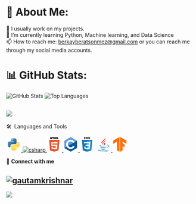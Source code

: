 # 💫 About Me:
🔭 I usually work on my projects.<br>🌱 I’m currently learning Python, Machine learning, and Data Science<br>📫 How to reach me: berkayberatsonmez@gmail.com or you can reach me through my social media accounts.

# 📊 GitHub Stats:

<div style="width: 800px;">
  <img src="https://github-readme-stats.vercel.app/api?username=berkayberatsonmez&theme=gotham&hide_border=true&include_all_commits=true&count_private=true&rank_icon=github" alt="GitHub Stats" style="width: 448px">



<img src="https://github-readme-stats.vercel.app/api/top-langs/?username=berkayberatsonmez&theme=gotham&hide_border=true&include_all_commits=true&count_private=true&layout=compact" alt="Top Languages" style="width: 352px">
</div><br/>


![](https://github-readme-streak-stats.herokuapp.com/?user=berkayberatsonmez&theme=gotham&hide_border=true&card_width=800)<br/>


🛠️&nbsp;&nbsp;Languages&nbsp;and&nbsp;Tools
  <br/>
  <p align="left">  <a href="https://www.python.org" target="_blank"> <img src="https://raw.githubusercontent.com/devicons/devicon/master/icons/python/python-original.svg" alt="python" width="40" height="40"/> </a> <a href="https://www.w3schools.com/cs/index.php" target="_blank"> <img src="https://cdn.jsdelivr.net/gh/devicons/devicon/icons/csharp/csharp-original.svg" alt="csharp" width="40" height="40"/> </a> <a href="https://www.w3.org/html/" target="_blank"> <img src="https://raw.githubusercontent.com/devicons/devicon/master/icons/html5/html5-original-wordmark.svg" alt="html5" width="40" height="40"/> </a> <a href="https://www.cprogramming.com/" target="_blank"> <img src="https://raw.githubusercontent.com/devicons/devicon/master/icons/c/c-original.svg" alt="c" width="40" height="40"/> </a> <a href="https://www.w3schools.com/css/" target="_blank"> <img src="https://raw.githubusercontent.com/devicons/devicon/master/icons/css3/css3-original-wordmark.svg" alt="css3" width="40" height="40"/></a>  <a href="https://www.java.com" target="_blank"> <img src="https://raw.githubusercontent.com/devicons/devicon/master/icons/java/java-original.svg" alt="java" width="40" height="40"/> </a> <a href="https://www.tensorflow.org" target="_blank">
<img src="https://raw.githubusercontent.com/devicons/devicon/master/icons/tensorflow/tensorflow-original.svg" alt="tensorflow" width="40" height="40"/> </a>
 
 🔗 **Connect with me**


<a href="https://linkedin.com/in/berkay-berat-sönmez" target="blank"><img align="center" src="https://raw.githubusercontent.com/rahuldkjain/github-profile-readme-generator/master/src/images/icons/Social/linked-in-alt.svg" alt="gautamkrishnar" height="30" width="40" /></a>
---
[![](https://visitcount.itsvg.in/api?id=berkayberatsonmez&icon=6&color=3)](https://visitcount.itsvg.in)

<!-- Proudly created with GPRM ( https://gprm.itsvg.in ) -->
